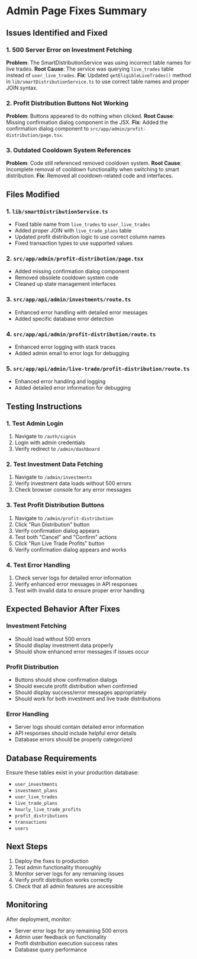 # Admin Page Fixes Summary

## Issues Identified and Fixed

### 1. 500 Server Error on Investment Fetching
**Problem**: The SmartDistributionService was using incorrect table names for live trades.
**Root Cause**: The service was querying `live_trades` table instead of `user_live_trades`.
**Fix**: Updated `getEligibleLiveTrades()` method in `lib/smartDistributionService.ts` to use correct table names and proper JOIN syntax.

### 2. Profit Distribution Buttons Not Working
**Problem**: Buttons appeared to do nothing when clicked.
**Root Cause**: Missing confirmation dialog component in the JSX.
**Fix**: Added the confirmation dialog component to `src/app/admin/profit-distribution/page.tsx`.

### 3. Outdated Cooldown System References
**Problem**: Code still referenced removed cooldown system.
**Root Cause**: Incomplete removal of cooldown functionality when switching to smart distribution.
**Fix**: Removed all cooldown-related code and interfaces.

## Files Modified

### 1. `lib/smartDistributionService.ts`
- Fixed table name from `live_trades` to `user_live_trades`
- Added proper JOIN with `live_trade_plans` table
- Updated profit distribution logic to use correct column names
- Fixed transaction types to use supported values

### 2. `src/app/admin/profit-distribution/page.tsx`
- Added missing confirmation dialog component
- Removed obsolete cooldown system code
- Cleaned up state management interfaces

### 3. `src/app/api/admin/investments/route.ts`
- Enhanced error handling with detailed error messages
- Added specific database error detection

### 4. `src/app/api/admin/profit-distribution/route.ts`
- Enhanced error logging with stack traces
- Added admin email to error logs for debugging

### 5. `src/app/api/admin/live-trade/profit-distribution/route.ts`
- Enhanced error handling and logging
- Added detailed error information for debugging

## Testing Instructions

### 1. Test Admin Login
1. Navigate to `/auth/signin`
2. Login with admin credentials
3. Verify redirect to `/admin/dashboard`

### 2. Test Investment Data Fetching
1. Navigate to `/admin/investments`
2. Verify investment data loads without 500 errors
3. Check browser console for any error messages

### 3. Test Profit Distribution Buttons
1. Navigate to `/admin/profit-distribution`
2. Click "Run Distribution" button
3. Verify confirmation dialog appears
4. Test both "Cancel" and "Confirm" actions
5. Click "Run Live Trade Profits" button
6. Verify confirmation dialog appears and works

### 4. Test Error Handling
1. Check server logs for detailed error information
2. Verify enhanced error messages in API responses
3. Test with invalid data to ensure proper error handling

## Expected Behavior After Fixes

### Investment Fetching
- Should load without 500 errors
- Should display investment data properly
- Should show enhanced error messages if issues occur

### Profit Distribution
- Buttons should show confirmation dialogs
- Should execute profit distribution when confirmed
- Should display success/error messages appropriately
- Should work for both investment and live trade distributions

### Error Handling
- Server logs should contain detailed error information
- API responses should include helpful error details
- Database errors should be properly categorized

## Database Requirements

Ensure these tables exist in your production database:
- `user_investments`
- `investment_plans`
- `user_live_trades`
- `live_trade_plans`
- `hourly_live_trade_profits`
- `profit_distributions`
- `transactions`
- `users`

## Next Steps

1. Deploy the fixes to production
2. Test admin functionality thoroughly
3. Monitor server logs for any remaining issues
4. Verify profit distribution works correctly
5. Check that all admin features are accessible

## Monitoring

After deployment, monitor:
- Server error logs for any remaining 500 errors
- Admin user feedback on functionality
- Profit distribution execution success rates
- Database query performance
